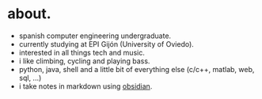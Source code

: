 # about.
- spanish computer engineering undergraduate.
- currently studying at EPI Gijón (University of Oviedo).
- interested in all things tech and music.
- i like climbing, cycling and playing bass.
- python, java, shell and a little bit of everything else (c/c++, matlab, web, sql, ...)
- i take notes in markdown using [obsidian](https://obsidian.md).